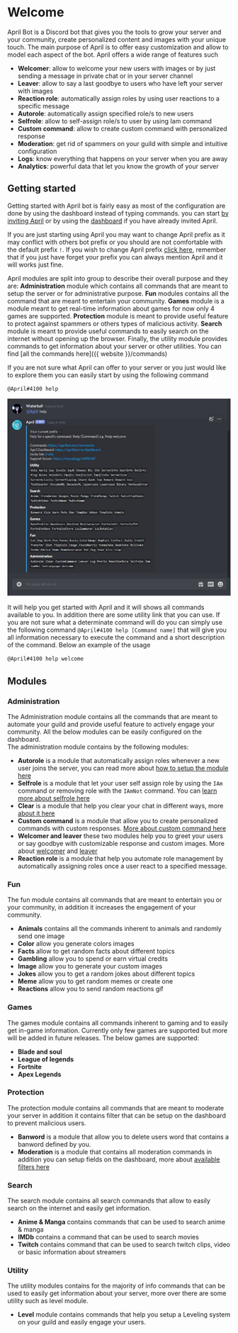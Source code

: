 # Welcome

April Bot is a Discord bot that gives you the tools to grow your server and your
 community, create personalized content and images with your unique touch. The main purpose of
 April is to offer easy customization and allow to model each aspect of the bot. April offers
 a wide range of features such
 
 * **Welcomer**: allow to welcome your new users with images or by just sending a message in private chat or in your server channel
 * **Leaver**: allow to say a last goodbye to users who have left your server with images 
 * **Reaction role**: automatically assign roles by using user reactions to a specific message
 * **Autorole**: automatically assign specified role/s to new users
 * **Selfrole**: allow to self-assign role/s to user by using Iam command
 * **Custom command**: allow to create custom command with personalized response
 * **Moderation**: get rid of spammers on your guild with simple and intuitive configuration
 * **Logs**: know everything that happens on your server when you are away
 * **Analytics**: powerful data that let you know the growth of your server

## Getting started

Getting started with April bot is fairly easy as most of the configuration are done by using the dashboard
instead of typing commands. you can start [by inviting April](./invite.md) or by using
the [dashboard](./login.md) if you have already invited April.

If you are just starting using April you may want to change April prefix as it may conflict with
others bot prefix or you should are not comfortable with the default prefix `!`. If you wish
to change April prefix [click here](./change-prefix.md), remember that if you just have forget
your prefix you can always mention April and it will works just fine.

April modules are split into group to describe their overall purpose and they are: **Administration** 
module which contains all commands that are meant to setup the server or for administrative purpose. 
**Fun** modules contains all the command that are meant to entertain your community. **Games** module is a module
meant to get real-time information about games for now only 4 games are supported. **Protection** module
is meant to provide useful feature to protect against spammers or others types of malicious activity.
**Search** module is meant to provide useful commands to easily search on the internet without opening up
the browser. Finally, the utility module provides commands to get information about your server 
or other utilities. You can find [all the commands here]({{ website }}/commands)

If you are not sure what April can offer to your server or you just would like to explore them you can
easily start by using the following command

``` markdown
@April#4100 help
```

![Help preview](./assets/images/preview-help.jpg)

It will help you get started with April and it will shows all commands available to you. In addition there
are some utility link that you can use. If you are not sure what a determinate command will do you can simply
use the following command `@April#4100 help [Command name]` that will give you all information necessary to
execute the command and a short description of the command. Below an example of the usage

``` markdown
@April#4100 help welcome
```

## Modules

### **Administration**

The Administration module contains all the commands that are meant to
 automate your guild and provide useful feature to actively engage your community. All the below modules
 can be easily configured on the dashboard.   
 The administration module contains by the following modules:

- **Autorole** is a module that automatically assign roles whenever a new user joins the server, you
can read more about [how to setup the module here](./administration/autorole.md)
- **Selfrole** is a module that let your user self assign role by using the `IAm` command or removing
role with the `IAmNot` command. You can [learn more about selfrole here](./administration/selfrole.md)
- **Clear** is a module that help you clear your chat in different ways, more [about it here](./administration/clear.md)
- **Custom command** is a module that allow you to create personalized commands with custom responses. 
[More about custom command here](./administration/custom-command.md)
- **Welcomer and leaver** these two modules help you to greet your users or say goodbye with customizable 
response and custom images. More about [welcomer](./administration/welcome.md) and [leaver](./administration/leaver.md)
- **Reaction role** is a module that help you automate role management by automatically assigning roles once
a user react to a specified message.

### **Fun**

The fun module contains all commands that are meant to entertain you or your community, in addition it 
increases the engagement of your community.

- **Animals** contains all the commands inherent to animals and randomly send one image
- **Color** allow you generate colors images
- **Facts** allow to get random facts about different topics
- **Gambling** allow you to spend or earn virtual credits
- **Image** allow you to generate your custom images
- **Jokes** allow you to get a random jokes about different topics
- **Meme** allow you to get random memes or create one
- **Reactions** allow you to send random reactions gif

### **Games**

The games module contains all commands inherent to gaming and to easily get in-game information. Currently
only few games are supported but more will be added in future releases. The below games are supported:

- **Blade and soul**
- **League of legends**
- **Fortnite** 
- **Apex Legends**

### **Protection**
 
 The protection module contains all commands that are meant to moderate your server in addition it contains
 filter that can be setup on the dashboard to prevent malicious users.
 
 - **Banword** is a module that allow you to delete users word that contains a banword defined by you.
 - **Moderation** is a module that contains all moderation commands in addition you can setup fields on the 
 dashboard, more about [available filters here](./protection/filters/caps-protection.md)
 
### **Search**
 
 The search module contains all search commands that allow to easily search on the internet and easily get
 information.
 
 - **Anime & Manga** contains commands that can be used to search anime & manga
 - **IMDb** contains a command that can be used to search movies
 - **Twitch** contains command that can be used to search twitch clips, video or basic information about
 streamers

### **Utility**

The utility modules contains for the majority of info commands that can be used to easily get information
about your server, more over there are some utility such as level module.

- **Level** module contains commands that help you setup a Leveling system on your guild and easily engage
your users.

